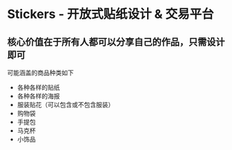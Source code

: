 # Stickers - 开放式贴纸设计 & 交易平台

## 核心价值在于所有人都可以分享自己的作品，只需设计即可

可能涵盖的商品种类如下
- 各种各样的贴纸
- 各种各样的海报
- 服装贴花（可以包含或不包含服装）
- 购物袋
- 手提包
- 马克杯
- 小饰品

 


